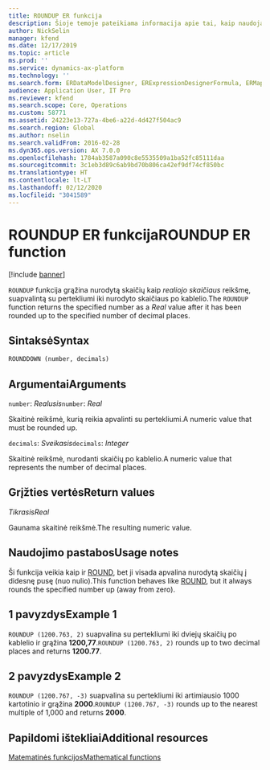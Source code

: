 ```yaml
---
title: ROUNDUP ER funkcija
description: Šioje temoje pateikiama informacija apie tai, kaip naudojama ROUNDUP elektroninių ataskaitų (ER) funkcija.
author: NickSelin
manager: kfend
ms.date: 12/17/2019
ms.topic: article
ms.prod: ''
ms.service: dynamics-ax-platform
ms.technology: ''
ms.search.form: ERDataModelDesigner, ERExpressionDesignerFormula, ERMappedFormatDesigner, ERModelMappingDesigner
audience: Application User, IT Pro
ms.reviewer: kfend
ms.search.scope: Core, Operations
ms.custom: 58771
ms.assetid: 24223e13-727a-4be6-a22d-4d427f504ac9
ms.search.region: Global
ms.author: nselin
ms.search.validFrom: 2016-02-28
ms.dyn365.ops.version: AX 7.0.0
ms.openlocfilehash: 1784ab3587a090c8e5535509a1ba52fc85111daa
ms.sourcegitcommit: 3c1eb3d89c6ab9bd70b806ca42ef9df74cf850bc
ms.translationtype: HT
ms.contentlocale: lt-LT
ms.lasthandoff: 02/12/2020
ms.locfileid: "3041589"
---
```

# <span data-ttu-id="fac21-103"><a name="ROUNDUP">ROUNDUP ER funkcija</a></span><span class="sxs-lookup"><span data-stu-id="fac21-103"><a name="ROUNDUP">ROUNDUP ER function</a></span></span>

[!include [banner](../includes/banner.md)]

<span data-ttu-id="fac21-104">`ROUNDUP` funkcija grąžina nurodytą skaičių kaip *realiojo skaičiaus* reikšmę, suapvalintą su pertekliumi iki nurodyto skaičiaus po kablelio.</span><span class="sxs-lookup"><span data-stu-id="fac21-104">The `ROUNDUP` function returns the specified number as a *Real* value after it has been rounded up to the specified number of decimal places.</span></span>

## <a name="syntax"></a><span data-ttu-id="fac21-105">Sintaksė</span><span class="sxs-lookup"><span data-stu-id="fac21-105">Syntax</span></span>

```vb
ROUNDDOWN (number, decimals)
```

## <a name="arguments"></a><span data-ttu-id="fac21-106">Argumentai</span><span class="sxs-lookup"><span data-stu-id="fac21-106">Arguments</span></span>

<span data-ttu-id="fac21-107">`number`: *Realusis*</span><span class="sxs-lookup"><span data-stu-id="fac21-107">`number`: *Real*</span></span>

<span data-ttu-id="fac21-108">Skaitinė reikšmė, kurią reikia apvalinti su pertekliumi.</span><span class="sxs-lookup"><span data-stu-id="fac21-108">A numeric value that must be rounded up.</span></span>

<span data-ttu-id="fac21-109">`decimals`: *Sveikasis*</span><span class="sxs-lookup"><span data-stu-id="fac21-109">`decimals`: *Integer*</span></span>

<span data-ttu-id="fac21-110">Skaitinė reikšmė, nurodanti skaičių po kablelio.</span><span class="sxs-lookup"><span data-stu-id="fac21-110">A numeric value that represents the number of decimal places.</span></span>

## <a name="return-values"></a><span data-ttu-id="fac21-111">Grįžties vertės</span><span class="sxs-lookup"><span data-stu-id="fac21-111">Return values</span></span>

<span data-ttu-id="fac21-112">*Tikrasis*</span><span class="sxs-lookup"><span data-stu-id="fac21-112">*Real*</span></span>

<span data-ttu-id="fac21-113">Gaunama skaitinė reikšmė.</span><span class="sxs-lookup"><span data-stu-id="fac21-113">The resulting numeric value.</span></span>

## <a name="usage-notes"></a><span data-ttu-id="fac21-114">Naudojimo pastabos</span><span class="sxs-lookup"><span data-stu-id="fac21-114">Usage notes</span></span>

<span data-ttu-id="fac21-115">Ši funkcija veikia kaip ir [ROUND](er-functions-mathematical-round.md), bet ji visada apvalina nurodytą skaičių į didesnę pusę (nuo nulio).</span><span class="sxs-lookup"><span data-stu-id="fac21-115">This function behaves like [ROUND](er-functions-mathematical-round.md), but it always rounds the specified number up (away from zero).</span></span>

## <a name="example-1"></a><span data-ttu-id="fac21-116">1 pavyzdys</span><span class="sxs-lookup"><span data-stu-id="fac21-116">Example 1</span></span>

<span data-ttu-id="fac21-117">`ROUNDUP (1200.763, 2)` suapvalina su pertekliumi iki dviejų skaičių po kablelio ir grąžina **1200,77**.</span><span class="sxs-lookup"><span data-stu-id="fac21-117">`ROUNDUP (1200.763, 2)` rounds up to two decimal places and returns **1200.77**.</span></span>

## <a name="example-2"></a><span data-ttu-id="fac21-118">2 pavyzdys</span><span class="sxs-lookup"><span data-stu-id="fac21-118">Example 2</span></span>

<span data-ttu-id="fac21-119">`ROUNDUP (1200.767, -3)` suapvalina su pertekliumi iki artimiausio 1000 kartotinio ir grąžina **2000**.</span><span class="sxs-lookup"><span data-stu-id="fac21-119">`ROUNDUP (1200.767, -3)` rounds up to the nearest multiple of 1,000 and returns **2000**.</span></span>

## <a name="additional-resources"></a><span data-ttu-id="fac21-120">Papildomi ištekliai</span><span class="sxs-lookup"><span data-stu-id="fac21-120">Additional resources</span></span>

[<span data-ttu-id="fac21-121">Matematinės funkcijos</span><span class="sxs-lookup"><span data-stu-id="fac21-121">Mathematical functions</span></span>](er-functions-category-mathematical.md)
